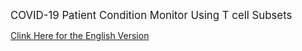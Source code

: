 <span style="font-size:larger;">COVID-19 Patient Condition Monitor Using T cell Subsets</span>

 
<a href="http://ec2-18-182-45-160.ap-northeast-1.compute.amazonaws.com:3838/COVID-19/" target="_top"/>Clink Here for the English Version</a>
